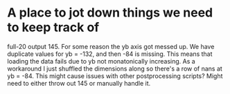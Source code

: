 # A place to jot down things we need to keep track of

full-20 output 145. For some reason the yb axis got messed up. We have duplicate values for yb = -132, and then -84 is missing. 
This means that loading the data fails due to yb not monatonically increasing. As a workaround I just shuffled the dimensions along so there's a row of nans at yb = -84. This might cause issues with other postprocessing scripts? Might need to either throw out 145 or manually handle it.
